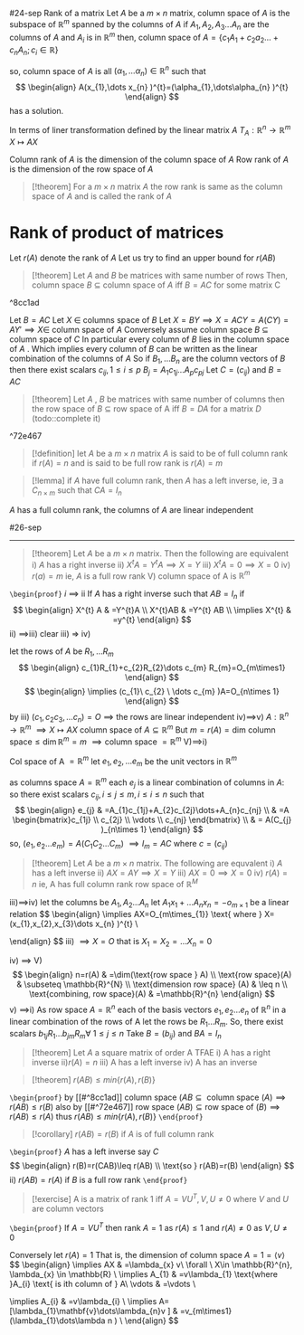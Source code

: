 #24-sep 
Rank of a matrix Let $A$ be a $m\times n$ matrix,
column space of $A$ is the subspace of $\mathbb{R}^{m}$ spanned by the columns of $A$ 
if $A_{1},A_{2},A_{3}\dots A_{n}$ are the columns of $A$ and $A_{i}$ is in $\mathbb{R}^{m}$ then,
column space of $A=\{ c_{1}A_{1}+c_{2}a_{2}\dots+c_{n}A_{n};c_{i}\in \mathbb{R} \}$

so, column space of $A$ is all $(\alpha_{1},\dots\alpha_{n})\in \mathbb{R}^{n}$ such that 
$$
\begin{align}
A(x_{1},\dots x_{n} )^{t}=(\alpha_{1},\dots\alpha_{n} )^{t}  
\end{align}
$$
has a solution.

In terms of liner transformation defined by the linear matrix $A$ 
$T_{A}:\mathbb{R}^{n}\to \mathbb{R}^{m}$
$X\mapsto AX$


Column rank of $A$ is the dimension of the column space of $A$ 
Row rank of $A$ is the dimension of the row space of $A$ 

> [!theorem]
For a $m\times n$ matrix $A$ the row rank is same as the column space  of $A$ and is called the rank of $A$ 

# Rank of product of matrices 
Let $r(A)$ denote the rank of $A$ 
Let us try to find an upper bound for $r(AB)$ 
> [!theorem] 
> Let $A$ and $B$  be matrices with same number of rows 
> Then, column space $B$ $\subseteq$ column space of $A$ iff $B=AC$ for some matrix C

^8cc1ad

 Let $B=AC$ 
 Let $X \ \in$ columns space of $B$ 
 Let $X=BY\implies X=ACY= A(CY)=AY'\implies X\in$ column space of $A$
Conversely assume column space $B$ $\subseteq$ column space of $C$ 
In particular every column of $B$ lies in the column space of $A$ .
Which implies every column of $B$ can be written as the linear combination of the columns of $A$ 
So if $B_{1},\dots B_{n}$ are the column vectors of $B$ then there exist scalars $c_{ij},1\leq i\leq p$ 
$B_{j}=A_{1}c_{1j}\dots A_{p}c_{pj}$
Let $C=\left( c_{ij} \right)$ and $B=AC$

> [!theorem] 
> Let $A$ , $B$ be matrices with same number of columns then the row space of $B$ $\subseteq$ row space of A iff $B=DA$ for a matrix $D$ 
(todo::complete it)

^72e467

> [!definition] let $A$  be a $m\times n$ matrix $A$ is said to be of full column rank if 
> $r(A)=n$ and is said to be full row rank is $r(A)=m$  

> [!lemma] 
> if $A$ have full column rank, then $A$ has a left inverse, ie, $\exists$ a $C_{n\times m}$ such that $CA=I_{n}$

$A$ has a full column rank, the columns of $A$ are linear independent  

#26-sep

---
> [!theorem] 
> Let $A$ be a $m\times n$ matrix. Then the following are equivalent 
> i) $A$ has a right inverse
> ii) $X^{t}A=Y^{t}A\implies X=Y$
> iii) $X^{t}A=0\implies X=0$
>iv) $r(a)=m$ ie, $A$ is a full row rank
> V) column space of A is $\mathbb{R}^{m}$


`\begin{proof}`
$i$ $\implies$ ii
If $A$ has a right inverse such that $AB=I_{n}$
if 
$$
\begin{align}
		X^{t} A & =Y^{t}A  \\
	X^{t}AB & =Y^{t}  AB  \\
	\implies X^{t}  & =y^{t} 
\end{align}
$$
ii) $\implies$iii)
clear 
iii) => iv)

let the rows of $A$ be $R_{1},\dots R_{m}$ 
$$
\begin{align}
	c_{1}R_{1}+c_{2}R_{2}\dots c_{m} R_{m}=O_{m\times1}  
\end{align}
$$
$$
\begin{align}
\implies (c_{1}\ c_{2} \ \dots c_{m} )A=O_{n\times 1} 
\end{align}
$$
by iii) $(c_{1},c_{2}c_{3},\dots c_{n})=O$ 
$\implies$ the rows are linear independent
iv)$\implies$v)
$A:\mathbb{R}^{n}\to \mathbb{R}^{m}$
$\implies X\mapsto AX$ 
column space of $A \subseteq \mathbb{R}^{m}$
	But $m=r(A)=\text{dim column space} \leq\dim \mathbb{R}^{m}=m$ 
$\implies\text{column space }=\mathbb{R}^{m}$
V)$\implies$i)

Col space of A $= \mathbb{R}^{m}$
let $e_{1},e_{2},\dots e_{m}$ be the unit vectors in $\mathbb{R}^{m}$

as columns space $A=\mathbb{R}^{m}$  each $e_{j}$ is a linear combination of columns in $A$:
so there exist scalars $c_{ij},i\leq j\leq m,i\leq i\leq n$ such that 
$$
\begin{align}
e_{j} & =A_{1}c_{1j}+A_{2}c_{2j}\dots+A_{n}c_{nj} \\
		 & =A \begin{bmatrix}c_{1j}  \\ c_{2j}  \\ \vdots \\ c_{nj} \end{bmatrix}  \\
 & = A(C_{j}  )_{n\times 1} 
\end{align}
$$
so, $(e_{1},e_{2}\dots e_{m})=A(C_{1} C_{2}\dots C_{m})$
$\implies I_{m}=AC\text{ where } c=(c_{ij})$ 

> [!theorem] 
>Let $A$ be a $m\times n$ matrix. The following are equvalent 
>i) $A$ has a left inverse
>ii) $AX=AY\implies X=Y$
> iii) $AX=0\implies X=0$
>iv) $r(A)=n$ ie, A has full column rank
>row space of $\mathbb{R}^{M}$

iii)$\implies$iv)
let the columns be $A_{1},A_{2}\dots A_{n}$
let $A_{1}x_{1}+\dots A_{n}x_{n}=-o_{m\times1}$ be a linear relation
$$
\begin{align}
		\implies AX=O_{m\times_{1}}  \text{ where } X=(x_{1},x_{2},x_{3}\dots x_{n} )^{t}  \\

\end{align}
$$
iii) $\implies X=O$ that is $X_{1}=X_{2}=\dots X_{n}=0$

iv) $\implies$ V) 
$$
\begin{align}
	n=r(A) & =\dim(\text{row space } A) \\
		\text{row space}(A) & \subseteq \mathbb{R}^{N}  \\
\text{dimension row space} (A) & \leq n \\
\text{combining, row space}(A) & =\mathbb{R}^{n} 
\end{align}
$$
v) $\implies$i)
As row space $A=\mathbb{R}^{n}$ each of the basis vectors $e_{1},e_{2}\dots e_{n}$ of $\mathbb{R}^{n}$ in a linear combination of the rows of A let the rows be $R_{1}\dots R_{m}$. So, there exist scalars $b_{1j}R_{1}\dots b_{jm}R_{m} \forall \ 1\leq j\leq n$ 
Take $B=(b_{ij})$ and $BA=I_{n}$

> [!theorem] 
> Let $A$ a square matrix of order A TFAE
> i) A has a right inverse
> ii)$r(A)=n$
> iii) A has a left inverse 
> iv) A has an inverse

 

> [!theorem] 
$r(AB)\leq  min\left\{ r(A),r(B^{}) \right\}$


`\begin{proof}`
by [[#^8cc1ad]] $\text{column space }(AB\subseteq\text{ column space }(A)\implies r(AB)\leq r(B)$
also by [[#^72e467]] $\text{row space }(AB)\subseteq\text{row space of }(B)\implies r(AB)\leq r(A)$
thus $r(AB)\leq min\left\{ r(A),r(B) \right\}$ 
`\end{proof}`
> [!corollary] 
> $r(AB)=r(B)$ if $A$ is of full column rank 

`\begin{proof}`
$A$ has a left inverse say $C$ 
$$
\begin{align}
r(B)=r(CAB)\leq r(AB)  \\
\text{so } r(AB)=r(B)
\end{align}
$$
ii) $r(AB)=r(A)$ if $B$ is a full row rank
`\end{proof}`

> [!exercise] 
> A is a matrix of rank 1 iff $A=VU^{T}, V,U\neq0$ where $V$ and $U$ are column vectors 


`\begin{proof}`
If $A=VU^{T}$ then rank $A=1$ as $r(A)\leq1$ and $r(A)\neq0$ as $V,U\neq0$

Conversely let $r(A)=1$ 
That is, the dimension of column space $A = 1= \left< v \right>$
$$
\begin{align}
\implies AX & =\lambda_{x}  v\ \forall  \ X\in \mathbb{R}^{n}, \lambda_{x} \in \mathbb{R}  \\
\implies A_{1} & =v\lambda_{1} \text{where }A_{i} \text{ is ith column of } A\\
\vdots & =\vdots \\

\implies A_{i} & =v\lambda_{i}  \\
\implies A=[\lambda_{1}\mathbf{v}\dots\lambda_{n}v ] & =v_{m\times1} (\lambda_{1}\dots\lambda n ) \\
\end{align}
$$

